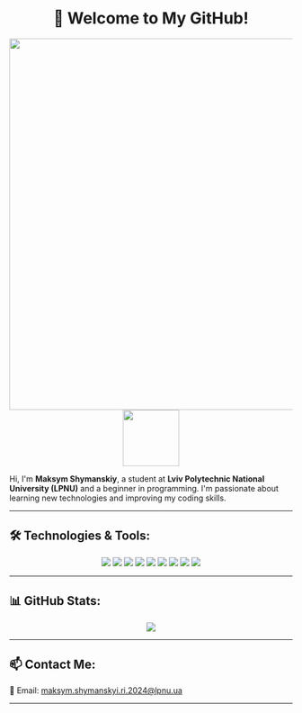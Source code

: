 
<h1 align="center">🚀 Welcome to My GitHub!</h1>

<div id="header" align="center">
  <img src="https://i.pinimg.com/originals/72/0c/c4/720cc43d757ee638ad5054a05220fafe.gif" width="660"/>
</div>
<div align="center"> <img src="https://user-images.githubusercontent.com/5713670/87202985-820dcb80-c2b6-11ea-9f56-7ec461c497c3.gif" width="100"/> </div>
<div align="left">
  <p>
   Hi, I'm <strong>Maksym Shymanskiy</strong>, a student at <strong>Lviv Polytechnic National University (LPNU)</strong> and a beginner in programming. I'm passionate about learning new technologies and improving my coding skills.
  </p>

 
</div>

---

## 🛠️ Technologies & Tools:
<p align="center">
  <img src="https://img.shields.io/badge/C%2B%2B-00599C?style=for-the-badge&logo=c%2B%2B&logoColor=white"/>
  <img src="https://img.shields.io/badge/Java-ED8B00?style=for-the-badge&logo=java&logoColor=white"/>
  <img src="https://img.shields.io/badge/Python-3776AB?style=for-the-badge&logo=python&logoColor=white"/>
  <img src="https://img.shields.io/badge/SQL-4479A1?style=for-the-badge&logo=postgresql&logoColor=white"/>
  <img src="https://img.shields.io/badge/HTML5-E34F26?style=for-the-badge&logo=html5&logoColor=white"/>
  <img src="https://img.shields.io/badge/CSS3-1572B6?style=for-the-badge&logo=css3&logoColor=white"/>
  <img src="https://img.shields.io/badge/Git-F05032?style=for-the-badge&logo=git&logoColor=white"/>
  <img src="https://img.shields.io/badge/GitHub-181717?style=for-the-badge&logo=github&logoColor=white"/>
  <img src="https://img.shields.io/badge/Visual%20Studio%20Code-007ACC?style=for-the-badge&logo=visualstudiocode&logoColor=white"/>
  

</p>

---

## 📊 GitHub Stats:
<p align="center">
  <img src="https://github-readme-stats.vercel.app/api/top-langs/?username=maxshymanskiy&layout=compact&theme=tokyonight"/>
</p>

---

## 📫 Contact Me:
📧 Email: <a href="mailto:maksym.shymanskyi.ri.2024@lpnu.ua">maksym.shymanskyi.ri.2024@lpnu.ua</a>

---
